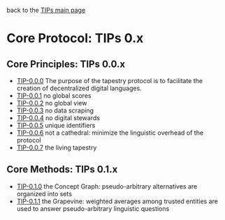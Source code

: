 back to the [TIPs main page](..)

Core Protocol: TIPs 0.x
=====

## Core Principles: TIPs 0.0.x
- [TIP-0.0.0](purpose.md) The purpose of the tapestry protocol is to facilitate the creation of decentralized digital languages.
- [TIP-0.0.1](principleOfRelativity.md) no global scores
- [TIP-0.0.2](noGlobalView.md) no global view
- [TIP-0.0.3](explicitAttestations.md) no data scraping
- [TIP-0.0.4](noStewards.md) no digital stewards
- [TIP-0.0.5](uniqueIdentifiers.md) unique identifiers
- [TIP-0.0.6](minimizePseudoArbitraryChoices.md) not a cathedral: minimize the linguistic overhead of the protocol
- [TIP-0.0.7](livingTapestry.md) the living tapestry

## Core Methods: TIPs 0.1.x
- [TIP-0.1.0](conceptGraph.md) the Concept Graph: pseudo-arbitrary alternatives are organized into sets
- [TIP-0.1.1](grapevine.md) the Grapevine: weighted averages among trusted entities are used to answer pseudo-arbitrary linguistic questions

